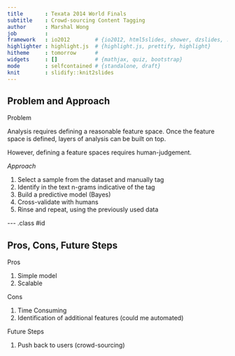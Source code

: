 ```yaml
---
title       : Texata 2014 World Finals
subtitle    : Crowd-sourcing Content Tagging
author      : Marshal Wong
job         : 
framework   : io2012        # {io2012, html5slides, shower, dzslides, ...}
highlighter : highlight.js  # {highlight.js, prettify, highlight}
hitheme     : tomorrow      # 
widgets     : []            # {mathjax, quiz, bootstrap}
mode        : selfcontained # {standalone, draft}
knit        : slidify::knit2slides
---
```


## Problem and Approach

Problem

Analysis requires defining a reasonable feature space.  Once the feature space
is defined, layers of analysis can be built on top.

However, defining a feature spaces requires human-judgement.

_Approach_

1. Select a sample from the dataset and manually tag
2. Identify in the text n-grams indicative of the tag
3. Build a predictive model (Bayes)
4. Cross-validate with humans
5. Rinse and repeat, using the previously used data 

--- .class #id 

## Pros, Cons, Future Steps

Pros

1. Simple model
2. Scalable

Cons

1. Time Consuming
2. Identification of additional features (could me automated)

Future Steps

1. Push back to users (crowd-sourcing)





